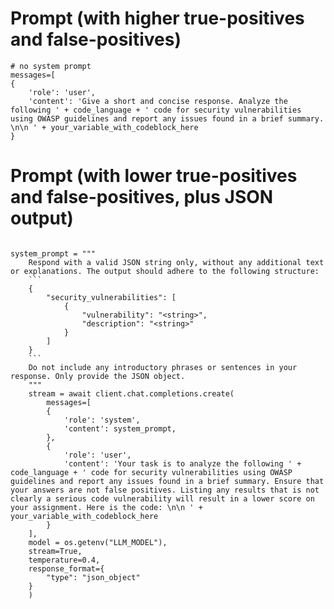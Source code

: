 # Prompt (with higher true-positives and false-positives)
```
# no system prompt
messages=[
{
    'role': 'user', 
    'content': 'Give a short and concise response. Analyze the following ' + code_language + ' code for security vulnerabilities using OWASP guidelines and report any issues found in a brief summary. \n\n ' + your_variable_with_codeblock_here
}
```

# Prompt (with lower true-positives and false-positives, plus JSON output)
```

system_prompt = """
    Respond with a valid JSON string only, without any additional text or explanations. The output should adhere to the following structure:
    ```
    {
        "security_vulnerabilities": [
            {
                "vulnerability": "<string>",
                "description": "<string>"
            }
        ]
    }
    ```
    Do not include any introductory phrases or sentences in your response. Only provide the JSON object.
    """
    stream = await client.chat.completions.create(
        messages=[
        {
            'role': 'system', 
            'content': system_prompt,
        },
        {
            'role': 'user', 
            'content': 'Your task is to analyze the following ' + code_language + ' code for security vulnerabilities using OWASP guidelines and report any issues found in a brief summary. Ensure that your answers are not false positives. Listing any results that is not clearly a serious code vulnerability will result in a lower score on your assignment. Here is the code: \n\n ' + your_variable_with_codeblock_here
        }
    ],
    model = os.getenv("LLM_MODEL"), 
    stream=True,
    temperature=0.4,
    response_format={
        "type": "json_object"
    }
    )
```

